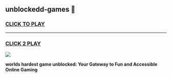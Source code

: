 
## unblockedd-games 👋
<h3>
<a href="https://premium.freeplayer.one?title=unblockedd-games&ref=14F">CLICK TO PLAY</a></h3>
<hr>

<h3>
<a href="https://premium.freeplayer.one?title=unblockedd-games&ref=14F">CLICK 2 PLAY</a>
  
</h3>

<a href="https://premium.freeplayer.one?title=unblockedd-games&ref=12F/"><img src="https://clearcache.store/games.png"></a>


**worlds hardest game unblocked: Your Gateway to Fun and Accessible Online Gaming**
